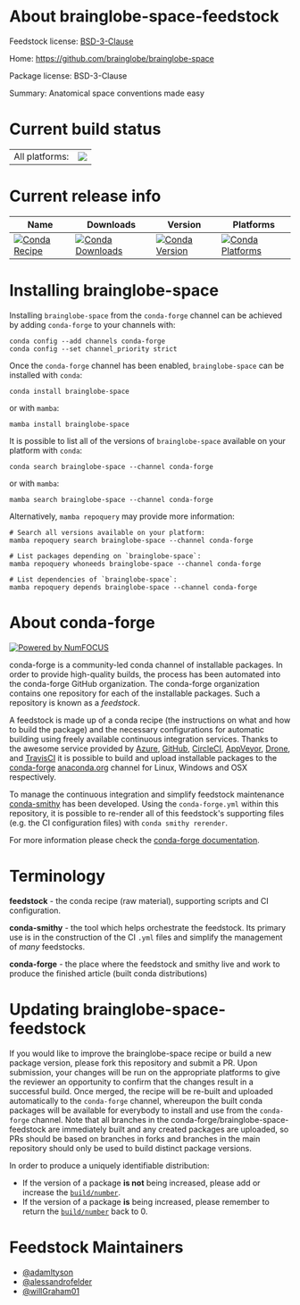 About brainglobe-space-feedstock
================================

Feedstock license: [BSD-3-Clause](https://github.com/conda-forge/brainglobe-space-feedstock/blob/main/LICENSE.txt)

Home: https://github.com/brainglobe/brainglobe-space

Package license: BSD-3-Clause

Summary: Anatomical space conventions made easy

Current build status
====================


<table><tr><td>All platforms:</td>
    <td>
      <a href="https://dev.azure.com/conda-forge/feedstock-builds/_build/latest?definitionId=21495&branchName=main">
        <img src="https://dev.azure.com/conda-forge/feedstock-builds/_apis/build/status/brainglobe-space-feedstock?branchName=main">
      </a>
    </td>
  </tr>
</table>

Current release info
====================

| Name | Downloads | Version | Platforms |
| --- | --- | --- | --- |
| [![Conda Recipe](https://img.shields.io/badge/recipe-brainglobe--space-green.svg)](https://anaconda.org/conda-forge/brainglobe-space) | [![Conda Downloads](https://img.shields.io/conda/dn/conda-forge/brainglobe-space.svg)](https://anaconda.org/conda-forge/brainglobe-space) | [![Conda Version](https://img.shields.io/conda/vn/conda-forge/brainglobe-space.svg)](https://anaconda.org/conda-forge/brainglobe-space) | [![Conda Platforms](https://img.shields.io/conda/pn/conda-forge/brainglobe-space.svg)](https://anaconda.org/conda-forge/brainglobe-space) |

Installing brainglobe-space
===========================

Installing `brainglobe-space` from the `conda-forge` channel can be achieved by adding `conda-forge` to your channels with:

```
conda config --add channels conda-forge
conda config --set channel_priority strict
```

Once the `conda-forge` channel has been enabled, `brainglobe-space` can be installed with `conda`:

```
conda install brainglobe-space
```

or with `mamba`:

```
mamba install brainglobe-space
```

It is possible to list all of the versions of `brainglobe-space` available on your platform with `conda`:

```
conda search brainglobe-space --channel conda-forge
```

or with `mamba`:

```
mamba search brainglobe-space --channel conda-forge
```

Alternatively, `mamba repoquery` may provide more information:

```
# Search all versions available on your platform:
mamba repoquery search brainglobe-space --channel conda-forge

# List packages depending on `brainglobe-space`:
mamba repoquery whoneeds brainglobe-space --channel conda-forge

# List dependencies of `brainglobe-space`:
mamba repoquery depends brainglobe-space --channel conda-forge
```


About conda-forge
=================

[![Powered by
NumFOCUS](https://img.shields.io/badge/powered%20by-NumFOCUS-orange.svg?style=flat&colorA=E1523D&colorB=007D8A)](https://numfocus.org)

conda-forge is a community-led conda channel of installable packages.
In order to provide high-quality builds, the process has been automated into the
conda-forge GitHub organization. The conda-forge organization contains one repository
for each of the installable packages. Such a repository is known as a *feedstock*.

A feedstock is made up of a conda recipe (the instructions on what and how to build
the package) and the necessary configurations for automatic building using freely
available continuous integration services. Thanks to the awesome service provided by
[Azure](https://azure.microsoft.com/en-us/services/devops/), [GitHub](https://github.com/),
[CircleCI](https://circleci.com/), [AppVeyor](https://www.appveyor.com/),
[Drone](https://cloud.drone.io/welcome), and [TravisCI](https://travis-ci.com/)
it is possible to build and upload installable packages to the
[conda-forge](https://anaconda.org/conda-forge) [anaconda.org](https://anaconda.org/)
channel for Linux, Windows and OSX respectively.

To manage the continuous integration and simplify feedstock maintenance
[conda-smithy](https://github.com/conda-forge/conda-smithy) has been developed.
Using the ``conda-forge.yml`` within this repository, it is possible to re-render all of
this feedstock's supporting files (e.g. the CI configuration files) with ``conda smithy rerender``.

For more information please check the [conda-forge documentation](https://conda-forge.org/docs/).

Terminology
===========

**feedstock** - the conda recipe (raw material), supporting scripts and CI configuration.

**conda-smithy** - the tool which helps orchestrate the feedstock.
                   Its primary use is in the construction of the CI ``.yml`` files
                   and simplify the management of *many* feedstocks.

**conda-forge** - the place where the feedstock and smithy live and work to
                  produce the finished article (built conda distributions)


Updating brainglobe-space-feedstock
===================================

If you would like to improve the brainglobe-space recipe or build a new
package version, please fork this repository and submit a PR. Upon submission,
your changes will be run on the appropriate platforms to give the reviewer an
opportunity to confirm that the changes result in a successful build. Once
merged, the recipe will be re-built and uploaded automatically to the
`conda-forge` channel, whereupon the built conda packages will be available for
everybody to install and use from the `conda-forge` channel.
Note that all branches in the conda-forge/brainglobe-space-feedstock are
immediately built and any created packages are uploaded, so PRs should be based
on branches in forks and branches in the main repository should only be used to
build distinct package versions.

In order to produce a uniquely identifiable distribution:
 * If the version of a package **is not** being increased, please add or increase
   the [``build/number``](https://docs.conda.io/projects/conda-build/en/latest/resources/define-metadata.html#build-number-and-string).
 * If the version of a package **is** being increased, please remember to return
   the [``build/number``](https://docs.conda.io/projects/conda-build/en/latest/resources/define-metadata.html#build-number-and-string)
   back to 0.

Feedstock Maintainers
=====================

* [@adamltyson](https://github.com/adamltyson/)
* [@alessandrofelder](https://github.com/alessandrofelder/)
* [@willGraham01](https://github.com/willGraham01/)

